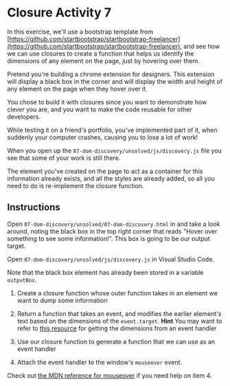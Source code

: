 # Closure Activity 7

In this exercise, we'll use a bootstrap template from [https://github.com/startbootstrap/startbootstrap-freelancer](https://github.com/startbootstrap/startbootstrap-freelancer), and see how we can use closures to create a function that helps us identify the dimensions of any element on the page, just by hovering over them.

Pretend you're building a chrome extension for designers. This extension will display a black box in the corner and will display the width and height of any element on the page when they hover over it.

You chose to build it with closures since you want to demonstrate how clever you are, and you want to make the code reusable for other developers.

While testing it on a friend's portfolio, you've implemented part of it, when suddenly your computer crashes, causing you to lose a lot of work!

When you open up the `07-dom-discovery/unsolved/js/discovery.js` file you see that some of your work is still there.

The element you've created on the page to act as a container for this information already exists, and all the styles are already added, so all you need to do is re-implement the closure function.

## Instructions

Open `07-dom-discovery/unsolved/07-dom-discovery.html` in and take a look around, noting the black box in the top right corner that reads "Hover over something to see some information!". This box is going to be our output target.

Open `07-dom-discovery/unsolved/js/discovery.js` in Visual Studio Code.

Note that the black box element has already been stored in a variable `outputBox`.

1. Create a closure function whose outer function takes in an element we want to dump some information

2. Return a function that takes an event, and modifies the earlier element's text based on the dimensions of the `event.target`. **Hint** You may want to refer to [this resource](https://www.javascripttutorial.net/javascript-dom/javascript-width-height/) for getting the dimensions from an event handler

3. Use our closure function to generate a function that we can use as an event handler

4. Attach the event handler to the window's `mouseover` event.

Check out [the MDN reference for mouseover](https://developer.mozilla.org/en-US/docs/Web/API/Element/mouseover_event) if you need help on item 4.
